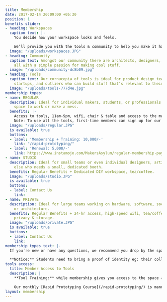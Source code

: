 ```yaml
---
title: Membership
date: 2017-02-14 20:09:00 +05:30
position: 1
benefits slider:
- heading: Workspaces
  caption text: |-
    You decide how your workspace looks and feels.

    We’ll provide you with the tools & community to help you make it happen!
  image: "/uploads/workspaces.JPG"
- heading: Community
  caption text: Amongst our community there are architects, designers, artists, engineers,
    all with a simple passion for making cool stuff.
  image: "/uploads/community-dc8b09.jpg"
- heading: Tools
  caption text: Our cornucopia of tools is ideal for product design teams, hardware
    startups, and outliers who can build stuff that’s relevant to their work.
  image: "/uploads/tools-777d4e.jpg"
membership types:
- name: REGULAR
  description: Ideal for individual makers, students, or professionals who need a
    space to work or make a mess.
  benefits: |-
    Access to tools, 11am-9pm, wifi, chair & table and access to the maker community.
    Note: To use all the tools, first-time members can sign up for our training course for an additional Rs. 5,000.
  image: "/uploads/regular.JPG"
  is available: true
  buttons:
  - label: 'Membership + Training: 10,000/-'
    link: "/rapid-prototyping/"
  - label: 'Renewal: 5,000/-'
    link: https://www.instamojo.com/MakersAsylum/regular-membership-payment-monthly/
- name: STUDIO
  description: Ideal for small teams or even individual designers, artists or anyone
    else who needs a small, dedicated booth.
  benefits: Regular Benefits + Dedicated DIY workspace, tea/coffee.
  image: "/uploads/studio.JPG"
  is available: true
  buttons:
  - label: Contact Us
    link: 
- name: PRIVATE
  description: Ideal for large teams working on hardware, software, social innovation
    or architecture.
  benefits: Regular Benefits + 24-hr access, high-speed wifi, tea/coffee, AC room,
    privacy & storage.
  image: "/uploads/private.JPG"
  is available: true
  buttons:
  - label: Contact Us
    link: 
membership types text: |-
  If you’re new or have any questions, we recommend you drop by the space. Call us at [+919004686828](tel:+919004686828) to know more!

  **Notice:** Students need to bring a proof of identity eg: their college ID card.
tools access:
  title: Member Access to Tools
  description: |
    **Tool Training:** while membership gives you access to the space – safety is our primary concern – all members MUST be trained and tested on all power tools, machines and certain electronic equipment by a makerspace instructor before you can use them.

    Our monthly [Rapid Prototyping Course](/rapid-prototyping/) is mandatory for first-timers, to equip you with everything you need to know about our tools and certify you on good practices. After that, you can use the tools yourself, anytime you want. :)
layout: membership
---
```


